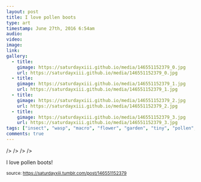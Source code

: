 ```yaml
---
layout: post
title: I love pollen boots
type: art
timestamp: June 27th, 2016 6:54am
audio: 
video: 
image: 
link: 
gallery:
  - title: 
    gimage: https://saturdayxiii.github.io/media/146551152379_0.jpg
    url: https://saturdayxiii.github.io/media/146551152379_0.jpg
  - title: 
    gimage: https://saturdayxiii.github.io/media/146551152379_1.jpg
    url: https://saturdayxiii.github.io/media/146551152379_1.jpg
  - title: 
    gimage: https://saturdayxiii.github.io/media/146551152379_2.jpg
    url: https://saturdayxiii.github.io/media/146551152379_2.jpg
  - title: 
    gimage: https://saturdayxiii.github.io/media/146551152379_3.jpg
    url: https://saturdayxiii.github.io/media/146551152379_3.jpg
tags: ["insect", "wasp", "macro", "flower", "garden", "tiny", "pollen", "photography", "art"]
comments: true
---
```


 />
 />
 />
 />
        
I love pollen boots!
 
  
<small>source: https://saturdayxiii.tumblr.com/post/146551152379</small>